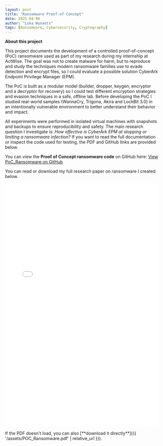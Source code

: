 ```yaml
---
layout: post
title: "Ransomware Proof-of-Concept"
date: 2025-04-08
author: "Luka Wynants"
tags: [Ransomware, Cybersecurity, Cryptography]
---
```


**About this project**

This project documents the development of a controlled proof-of-concept (PoC) ransomware used as part of my research during my internship at ActWise. The goal was not to create malware for harm, but to reproduce and study the techniques modern ransomware families use to evade detection and encrypt files, so I could evaluate a possible solution CyberArk Endpoint Privilege Manager (EPM).

The PoC is built as a modular model (builder, dropper, keygen, encryptor and a decryptor for recovery) so I could test different encryption strategies and evasion techniques in a safe, offline lab. Before developing the PoC I studied real-world samples (WannaCry, Trigona, Akira and LockBit 3.0) in an intentionally vulnerable environment to better understand their behavior and impact.

All experiments were performed in isolated virtual machines with snapshots and backups to ensure reproducibility and safety. The main research question I investigate is: *How effective is CyberArk EPM at stopping or limiting a ransomware infection?* If you want to read the full documentation or inspect the code used for testing, the PDF and GitHub links are provided below.


<p>
  You can view the <strong>Proof of Concept ransomware code</strong> on GitHub here:  
  <a href="https://github.com/LukaWynants/stage-actwise/tree/main/PoC_ransomware" target="_blank">View PoC_Ransomware on GitHub</a>
</p>

You can read or download my full research paper on ransomware I created below.

<iframe 
    src="{{ '/assets/POC_Ransomware.pdf' | relative_url }}" 
    width="100%" 
    height="800px" 
    style="border:none;">
</iframe>

<p>
  If the PDF doesn't load, you can also [**download it directly**]({{ '/assets/POC_Ransomware.pdf' | relative_url }}).
</p>